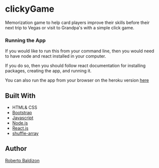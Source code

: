 # clickyGame
Memorization game to help card players improve their skills before their next trip to Vegas or visit to Grandpa's with a simple click game. 

### Running the App
If you would like to run this from your command line, then you would need to have node and react installed in your computer.

If you do so, then you should follow react documentation for installing packages, creating the app, and running it.

You can also run the app from your browser on the heroku version [here](https://b0bbybaldi.github.io/clickyGame/)

## Built With 
* HTML& CSS
* [Bootstrap](https://getbootstrap.com/) 
* [Javascript](https://www.javascript.com/) 
* [Node.js](https://nodejs.org/en/) 
* [React.js](https://reactjs.org/) 
* [shuffle-array](https://www.npmjs.com/package/shuffle-array) 

## Author 
[Roberto Baldizon](https://github.com/b0bbybaldi)


